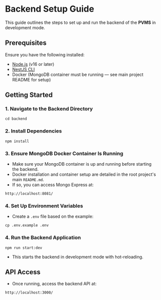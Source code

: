 # Backend Setup Guide

This guide outlines the steps to set up and run the backend of the **PVMS** in development mode.

## Prerequisites

Ensure you have the following installed:
- [Node.js](https://nodejs.org/) (v16 or later)
- [NestJS CLI](https://docs.nestjs.com/cli/overview)
- Docker (MongoDB container must be running — see main project README for setup)

## Getting Started

### 1. Navigate to the Backend Directory
```
cd backend
```

### 2. Install Dependencies
```
npm install
```

### 3. Ensure MongoDB Docker Container Is Running
- Make sure your MongoDB container is up and running before starting the backend.
- Docker installation and container setup are detailed in the root project's main `README.md`.
- If so, you can access Mongo Express at:
```
http://localhost:8081/
```

### 4. Set Up Environment Variables
- Create a `.env` file based on the example:
```
cp .env.example .env
```

### 4. Run the Backend Application
```
npm run start:dev
```
- This starts the backend in development mode with hot-reloading.

## API Access
- Once running, access the backend API at:
```
http://localhost:3000/
```
